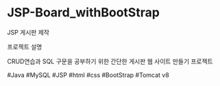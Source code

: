 # JSP-Board_withBootStrap
JSP 게시판 제작

프로젝트 설명

CRUD연습과 SQL 구문을 공부하기 위한 간단한 게시판 웹 사이트 만들기 프로젝트

#Java #MySQL #JSP
#html #css #BootStrap 
#Tomcat v8 
